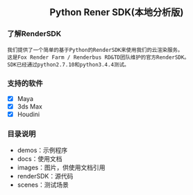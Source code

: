 ## <center> Python Rener SDK(本地分析版) </center>

### 了解RenderSDK
    我们提供了一个简单的基于Python的RenderSDK来使用我们的云渲染服务。
    这是Fox Render Farm / Renderbus RD&TD团队维护的官方RenderSDK。
    SDK已经通过python2.7.10和python3.4.4测试。
    
### 支持的软件
- [x] Maya
- [x] 3ds Max
- [x] Houdini

### 目录说明
- demos：示例程序
- docs：使用文档
- images：图片，供使用文档引用
- renderSDK：源代码
- scenes：测试场景
